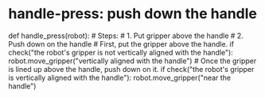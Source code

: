 # handle-press: push down the handle
def handle_press(robot):
    # Steps:
    #  1. Put gripper above the handle
    #  2. Push down on the handle
    # First, put the gripper above the handle.
    if check("the robot's gripper is not vertically aligned with the handle"):
        robot.move_gripper("vertically aligned with the handle")
    # Once the gripper is lined up above the handle, push down on it.
    if check("the robot's gripper is vertically aligned with the handle"):
        robot.move_gripper("near the handle")